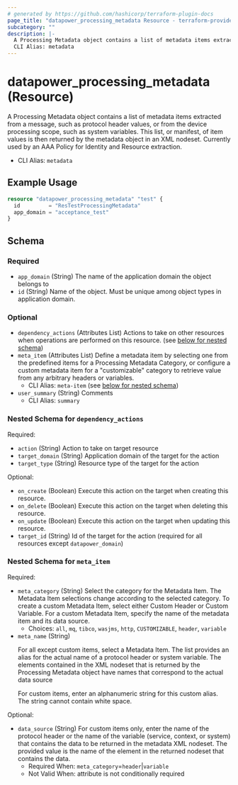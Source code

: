 ```yaml
---
# generated by https://github.com/hashicorp/terraform-plugin-docs
page_title: "datapower_processing_metadata Resource - terraform-provider-datapower"
subcategory: ""
description: |-
  A Processing Metadata object contains a list of metadata items extracted from a message, such as protocol header values, or from the device processing scope, such as system variables. This list, or manifest, of item values is then returned by the metadata object in an XML nodeset. Currently used by an AAA Policy for Identity and Resource extraction.
  CLI Alias: metadata
---
```


# datapower_processing_metadata (Resource)

A Processing Metadata object contains a list of metadata items extracted from a message, such as protocol header values, or from the device processing scope, such as system variables. This list, or manifest, of item values is then returned by the metadata object in an XML nodeset. Currently used by an AAA Policy for Identity and Resource extraction.
  - CLI Alias: `metadata`

## Example Usage

```terraform
resource "datapower_processing_metadata" "test" {
  id         = "ResTestProcessingMetadata"
  app_domain = "acceptance_test"
}
```

<!-- schema generated by tfplugindocs -->
## Schema

### Required

- `app_domain` (String) The name of the application domain the object belongs to
- `id` (String) Name of the object. Must be unique among object types in application domain.

### Optional

- `dependency_actions` (Attributes List) Actions to take on other resources when operations are performed on this resource. (see [below for nested schema](#nestedatt--dependency_actions))
- `meta_item` (Attributes List) Define a metadata item by selecting one from the predefined items for a Processing Metadata Category, or configure a custom metadata item for a "customizable" category to retrieve value from any arbitrary headers or variables.
  - CLI Alias: `meta-item` (see [below for nested schema](#nestedatt--meta_item))
- `user_summary` (String) Comments
  - CLI Alias: `summary`

<a id="nestedatt--dependency_actions"></a>
### Nested Schema for `dependency_actions`

Required:

- `action` (String) Action to take on target resource
- `target_domain` (String) Application domain of the target for the action
- `target_type` (String) Resource type of the target for the action

Optional:

- `on_create` (Boolean) Execute this action on the target when creating this resource.
- `on_delete` (Boolean) Execute this action on the target when deleting this resource.
- `on_update` (Boolean) Execute this action on the target when updating this resource.
- `target_id` (String) Id of the target for the action (required for all resources except `datapower_domain`)


<a id="nestedatt--meta_item"></a>
### Nested Schema for `meta_item`

Required:

- `meta_category` (String) Select the category for the Metadata Item. The Metadata Item selections change according to the selected category. To create a custom Metadata Item, select either Custom Header or Custom Variable. For a custom Metadata Item, specify the name of the metadata item and its data source.
  - Choices: `all`, `mq`, `tibco`, `wasjms`, `http`, `CUSTOMIZABLE`, `header`, `variable`
- `meta_name` (String) <p>For all except custom items, select a Metadata Item. The list provides an alias for the actual name of a protocol header or system variable. The elements contained in the XML nodeset that is returned by the Processing Metadata object have names that correspond to the actual data source</p><p>For custom items, enter an alphanumeric string for this custom alias. The string cannot contain white space.</p>

Optional:

- `data_source` (String) For custom items only, enter the name of the protocol header or the name of the variable (service, context, or system) that contains the data to be returned in the metadata XML nodeset. The provided value is the name of the element in the returned nodeset that contains the data.
  - Required When: `meta_category`=`header`|`variable`
  - Not Valid When: attribute is not conditionally required
